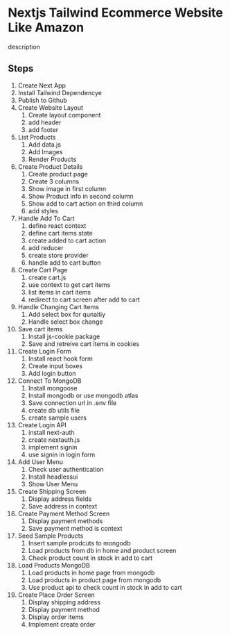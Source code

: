 # Nextjs Tailwind Ecommerce Website Like Amazon

description

## Steps

1. Create Next App
2. Install Tailwind Dependencye
3. Publish to Github
4. Create Website Layout
   1. Create layout component
   2. add header
   3. add footer
5. List Products
   1. Add data.js
   2. Add Images
   3. Render Products
6. Create Product Details
   1. Create product page
   2. Create 3 columns
   3. Show image in first column
   4. Show Product info in second column
   5. Show add to cart action on third column
   6. add styles
7. Handle Add To Cart
   1. define react context
   2. define cart items state
   3. create added to cart action
   4. add reducer
   5. create store provider
   6. handle add to cart button
8. Create Cart Page
   1. create cart.js
   2. use context to get cart items
   3. list items in cart items
   4. redirect to cart screen after add to cart
9. Handle Changing Cart Items
   1. Add select box for qunaitiy
   2. Handle select box change
10. Save cart items
    1. Install js-cookie package
    2. Save and retreive cart items in cookies
11. Create Login Form
    1. Install react hook form
    2. Create input boxes
    3. Add login button
12. Connect To MongoDB
    1. Install mongoose
    2. Install mongodb or use mongodb atlas
    3. Save connection url in .env file
    4. create db utils file
    5. create sample users
13. Create Login API
    1. install next-auth
    2. create nextauth.js
    3. implement signin
    4. use signin in login form
14. Add User Menu
    1. Check user authentication
    2. Install headlessui
    3. Show User Menu
15. Create Shipping Screen
    1. Display address fields
    2. Save address in context
16. Create Payment Method Screen
    1. Display payment methods
    2. Save payment method is context
17. Seed Sample Products
    1. Insert sample prodcuts to mongodb
    2. Load products from db in home and product screen
    3. Check product count in stock in add to cart
18. Load Products MongoDB
    1. Load products in home page from mongodb
    2. Load products in product page from mongodb
    3. Use product api to check count in stock in add to cart
19. Create Place Order Screen
    1. Display shipping address
    2. Display payment method
    3. Display order items
    4. Implement create order

